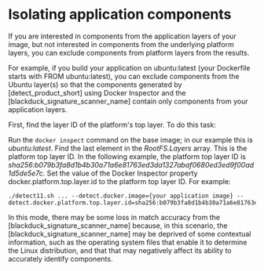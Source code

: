 # Isolating application components

If you are interested in components from the application layers of your image, but not interested in components from the underlying platform layers, you can exclude components from platform layers from the results.

For example, if you build your application on ubuntu:latest (your Dockerfile starts with FROM ubuntu:latest), you can exclude components from the Ubuntu layer(s) so that the components generated by [detect_product_short] using Docker Inspector and the [blackduck_signature_scanner_name] contain only components from your application layers.

First, find the layer ID of the platform's top layer. To do this task:

Run the `docker inspect` command on the base image; in our example this is *ubuntu:latest*.
Find the last element in the *RootFS.Layers* array. This is the platform top layer ID. In the following example, the platform top layer ID is
*sha256:b079b3fa8d1b4b30a71a6e81763ed3da1327abaf0680ed3ed9f00ad1d5de5e7c*.
Set the value of the Docker Inspector property docker.platform.top.layer.id to the platform top layer ID. For example:
````
./detect11.sh ... --detect.docker.image={your application image} --detect.docker.platform.top.layer.id=sha256:b079b3fa8d1b4b30a71a6e81763ed3da1327abaf0680ed3ed9f00ad1d5de5e7c
````
In this mode, there may be some loss in match accuracy from the [blackduck_signature_scanner_name] because, in this scenario, the [blackduck_signature_scanner_name] may be deprived of some contextual information, such as the operating system files that enable it to determine the Linux distribution, and that that may negatively affect its ability to accurately identify components.

